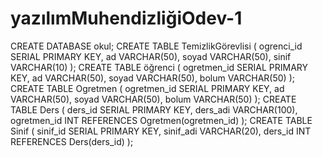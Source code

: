 # yazılımMuhendizliğiOdev-1

CREATE DATABASE okul;
CREATE TABLE TemizlikGörevlisi (
    ogrenci_id SERIAL PRIMARY KEY,
    ad VARCHAR(50),
    soyad VARCHAR(50),
    sinif VARCHAR(10)
);
CREATE TABLE öğrenci (
    ogretmen_id SERIAL PRIMARY KEY,
    ad VARCHAR(50),
    soyad VARCHAR(50),
    bolum VARCHAR(50)
);
CREATE TABLE Ogretmen (
    ogretmen_id SERIAL PRIMARY KEY,
    ad VARCHAR(50),
    soyad VARCHAR(50),
    bolum VARCHAR(50)
);
CREATE TABLE Ders (
    ders_id SERIAL PRIMARY KEY,
    ders_adi VARCHAR(100),
    ogretmen_id INT REFERENCES Ogretmen(ogretmen_id)
);
CREATE TABLE Sinif (
    sinif_id SERIAL PRIMARY KEY,
    sinif_adi VARCHAR(20),
    ders_id INT REFERENCES Ders(ders_id)
);
